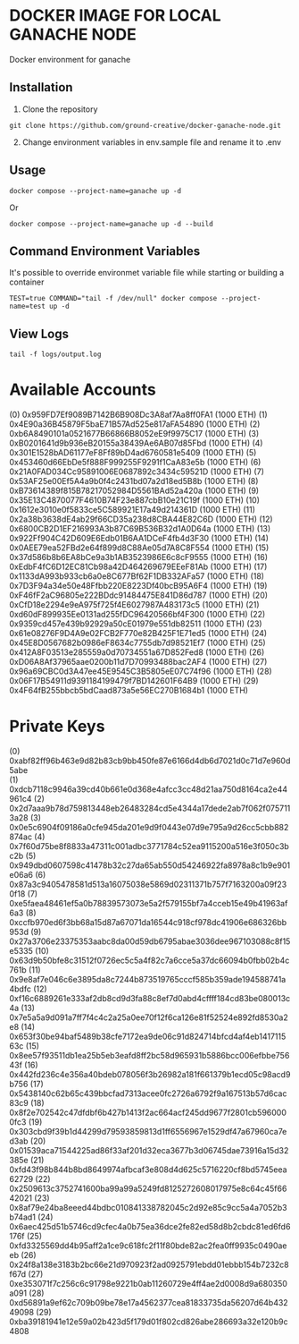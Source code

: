 # DOCKER IMAGE FOR LOCAL GANACHE NODE

Docker environment for ganache

## Installation

1) Clone the repository
```
git clone https://github.com/ground-creative/docker-ganache-node.git
```

2) Change environment variables in env.sample file and rename it to .env

## Usage

```
docker compose --project-name=ganache up -d
```
Or
```
docker compose --project-name=ganache up -d --build
```

## Command Environment Variables

It's possible to override environmet variable file while starting or building a container
```
TEST=true COMMAND="tail -f /dev/null" docker compose --project-name=test up -d
```

## View Logs
```
tail -f logs/output.log
```

Available Accounts
==================
(0) 0x959FD7Ef9089B7142B6B908Dc3A8af7Aa8ff0FA1 (1000 ETH)
(1) 0x4E90a36B45879F5baE71B57Ad525e817aFA54890 (1000 ETH)
(2) 0xb6A8490101a0521677B66866B8052eE9f9975C17 (1000 ETH)
(3) 0xB0201641d9b936eB20155a38439Ae6AB07d85Fbd (1000 ETH)
(4) 0x301E1528bAD61177eF8Ff89bD4ad6760581e5409 (1000 ETH)
(5) 0x453460d66EbDe5f888F999255F9291f1CaA83e5b (1000 ETH)
(6) 0x21A0FAD034Cc95891006E0687892c3434c59521D (1000 ETH)
(7) 0x53AF25e00Ef5A4a9b0f4c2431bd07a2d18ed5B8b (1000 ETH)
(8) 0xB73614389f815B78217052984D5561BAd52a420a (1000 ETH)
(9) 0x35E13C4870077F4610B74F23e887cbB10e21C19f (1000 ETH)
(10) 0x1612e3010e0f5833ce5C589921E17a49d214361D (1000 ETH)
(11) 0x2a38b3638dE4ab29f66CD35a238d8CBA44E82C6D (1000 ETH)
(12) 0x6800CB2D1EF216993A3b87C69B536B32d1A0D64a (1000 ETH)
(13) 0x922Ff904C42D609E6Edb01B6AA1DCeF4fb4d3F30 (1000 ETH)
(14) 0x0AEE79ea52FBd2e64f899d8C88Ae05d7A8C8F554 (1000 ETH)
(15) 0x37d586b8b6EA8bCe9a3b1AB3523986E6c8cF9555 (1000 ETH)
(16) 0xEdbF4fC6D12EC81Cb98a42D464269679EEeF81Ab (1000 ETH)
(17) 0x1133dA993b933cb6a0e8C677Bf62F1DB332AFa57 (1000 ETH)
(18) 0x7D3F94a34e50e48Ffbb220E8223Df40bcB95A6F4 (1000 ETH)
(19) 0xF46fF2aC96805e222BDdc91484475E841D86d787 (1000 ETH)
(20) 0xCfD18e2294e9eA975f725f4E6027987A483173c5 (1000 ETH)
(21) 0xd60dF899935Ee0131ad255fDC96420566bf4F300 (1000 ETH)
(22) 0x9359cd457e439b92929a50cE01979e551db82511 (1000 ETH)
(23) 0x61e08276F9D4A9e02FCB2F770e82B425F1E71ed5 (1000 ETH)
(24) 0x45E8D0567682b0986eF8634c7755db7d98521Ef7 (1000 ETH)
(25) 0x412A8F03513e285559a0d70734551a67D852Fed8 (1000 ETH)
(26) 0xD06A8Af37965aae0200b11d7D70993488bac2AF4 (1000 ETH)
(27) 0x96a69CBC0d3A47ee45E9545C3B5805eE07C74f96 (1000 ETH)
(28) 0x06F17B54911d9391184199479f7BD142601F64B9 (1000 ETH)
(29) 0x4F64fB255bbcb5bdCaad873a5e56EC270B1684b1 (1000 ETH)

Private Keys
==================
(0) 0xabf82ff96b463e9d82b83cb9bb450fe87e6166d4db6d7021d0c71d7e960d5abe\
(1) 0xdcb7118c9946a39cd40b661e0d368e4afcc3cc48d21aa750d8164ca2e44961c4
(2) 0x2d7aaa9b78d759813448eb26483284cd5e4344a17dede2ab7f062f0757113a28
(3) 0x0e5c6904f09186a0cfe945da201e9d9f0443e07d9e795a9d26cc5cbb882874ac
(4) 0x7f60d75be8f8833a47311c001adbc3771784c52ea9115200a516e3f050c3bc2b
(5) 0x949dbd0607598c41478b32c27da65ab550d54246922fa8978a8c1b9e901e06a6
(6) 0x87a3c9405478581d513a16075038e5869d02311371b757f7163200a09f230f18
(7) 0xe5faea48461ef5a0b78839573073e5a2f579155bf7a4cceb15e49b41963af6a3
(8) 0xccfb970ed6f3bb68a15d87a67071da16544c918cf978dc41906e686326bb953d
(9) 0x27a3706e23375353aabc8da00d59db6795abae3036dee967103088c8f15e5335
(10) 0x63d9b50bfe8c31512f0726ec5c5a4f82c7a6cce5a37dc66094b0fbb02b4c761b
(11) 0x9e8af7e046c6e3895da8c7244b873519765cccf585b359ade194588741a4bdfc
(12) 0xf16c6889261e333af2db8cd9d3fa88c8ef7d0abd4cffff184cd83be080013c4a
(13) 0x7e5a5a9d091a7ff7f4c4c2a25a0ee70f12f6ca126e81f52524e892fd8530a2e8
(14) 0x653f30be94baf5489b38cfe7172ea9de06c91d824714bfcd4af4eb141711563c
(15) 0x8ee57f93511db1ea25b5eb3eafd8ff2bc58d965931b5886bcc006efbbe75643f
(16) 0x442fd236c4e356a40bdeb078056f3b26982a181f661379b1ecd05c98acd9b756
(17) 0x5438140c62b65c439bbcfad7313acee0fc2726a6792f9a167513b57d6cac83c9
(18) 0x8f2e702542c47dfdbf6b427b1413f2ac664acf245dd9677f2801cb5960000fc3
(19) 0x303cbd9f39b1d44299d79593859813d1ff6556967e1529df47a67960ca7ed3ab
(20) 0x01539aca71544225ad86f33af201d32eca3677b3d06745dae73916a15d32385e
(21) 0xfd43f98b844b8bd8649974afbcaf3e808d4d625c5716220cf8bd5745eea62729
(22) 0x2509613c3752741600ba99a99a5249fd8125272608017975e8c64c45f6642021
(23) 0x8af79e24ba8eeed44bdbc010841338782045c2d92e85c9cc5a4a7052b3b74ad1
(24) 0x6aec425d51b5746cd9cfec4a0b75ea36dce2fe82ed58d8b2cbdc81ed6fd6176f
(25) 0xfd3325569dd4b95aff2a1ce9c618fc2f11f80bde82ac2fea0ff9935c0490aeeb
(26) 0x24f8a138e3183b2bc66e21d970923f2ad0925791ebdd01ebbb154b7232c8f67d
(27) 0xe353071f7c256c6c91798e9221b0ab11260729e4ff4ae2d0008d9a680350a091
(28) 0xd56891a9ef62c709b09be78e17a4562377cea81833735da56207d64b43249098
(29) 0xba39181941e12e59a02b423d5f179d01f802cd826abe286693a32e120b9c4808